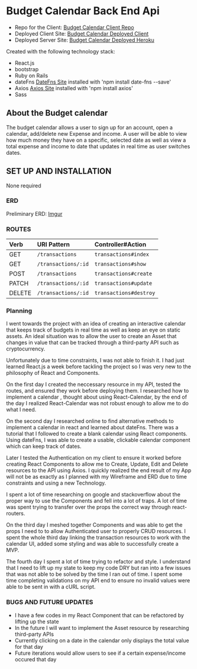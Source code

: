 # Budget Calendar Back End Api
* Repo for the Client: [Budget Calendar Client Repo](https://github.com/Denchou/budgetcalendar-client)
* Deployed Client Site: [Budget Calendar Deployed Client](https://denchou.github.io/budgetcalendar-client/)
* Deployed Server Site: [Budget Calendar Deployed Heroku](https://morning-river-44732.herokuapp.com/)

Created with the following technology stack:

* React.js
* bootstrap
* Ruby on Rails
* dateFns [DateFns Site](https://date-fns.org/) installed with 'npm install date-fns --save'
* Axios [Axios Site](https://www.npmjs.com/package/axios) installed with 'npm install axios'
* Sass

## About the Budget calendar

The budget calendar allows a user to sign up for an account, open a calendar, add/delete new Expense
and income. A user will be able to view how much money they have on a specific, selected date as
well as view a total expense and income to date that updates in real time as user switches dates.

## SET UP AND INSTALLATION

None required

### ERD
Preliminary ERD: [Imgur](https://i.imgur.com/TPcvJkK.png)

### ROUTES
| Verb   | URI Pattern            | Controller#Action        |
|:-------|:-----------------------|:-------------------------|
| GET    | `/transactions`        | `transactions#index`     |
| GET    | `/transactions/:id`    | `transactions#show`      |
| POST   | `/transactions`        | `transactions#create`    |
| PATCH  | `/transactions/:id`    | `transactions#update`    |
| DELETE | `/transactions/:id`    | `transactions#destroy`   |


### Planning

I went towards the project with an idea of creating an interactive calendar that
keeps track of budgets in real time as well as keep an eye on static assets. An
ideal situation was to allow the user to create an Asset that changes in value
that can be tracked through a third-party API such as cryptocurrency.

Unfortunately due to time constraints, I was not able to finish it. I had just
learned React.js a week before tackling the project so I was very new to the philosophy
of React and Components.

On the first day I created the neccessary resource in my API, tested the routes,
and ensured they work before deploying them. I researched how to implement a calendar
, thought about using React-Calendar, by the end of the day I realized React-Calendar
was not robust enough to allow me to do what I need.

On the second day I researched online to find alternative methods to implement a
calendar in react and learned about dateFns. There was a tutorial that I followed
to create a blank calendar using React components. Using dateFns, I was able to create
a usable, clickable calendar component which can keep track of dates.

Later I tested the Authentication on my client to ensure it worked before creating
React Components to allow me to Create, Update, Edit and Delete resources to the API
using Axios. I quickly realized the end result of my App will not be as exactly
as I planned with my Wireframe and ERD due to time constraints and using a new Technology.

I spent a lot of time researching on google and stackoverflow about the proper way
to use the Components and fell into a lot of traps. A lot of time was spent
trying to transfer over the props the correct way through react-routers.

On the third day I meshed together Components and was able to get the props
I need to to allow Authenticated user to properly CRUD resources. I spent
the whole third day linking the transaction resources to work with the calendar
UI, added some styling and was able to successfully create a MVP.

The fourth day I spent a lot of time trying to refactor and style. I understand
that I need to lift up my state to keep my code DRY but ran into a few issues
that was not able to be solved by the time I ran out of time. I spent some time
completing validations on my API end to ensure no invalid values were able to be
sent in with a cURL script.

### BUGS AND FUTURE UPDATES

* I have a few codes in my React Component that can be refactored by lifting up the state
* In the future I will want to implement the Asset resource by researching third-party APIs
* Currently clicking on a date in the calendar only displays the total value for that day
* Future iterations would allow users to see if a certain expense/income occured that day
